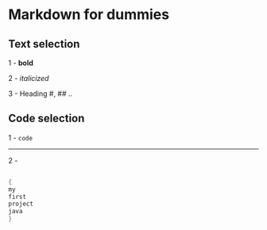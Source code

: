 # Markdown for dummies
## Text selection
 
1 - **bold**


2 - *italicized*


3 - Heading #, ## ..

## Code selection 

1 - `code`

---------------
2 - 

```java

{
my
first 
project
java
}	
```
